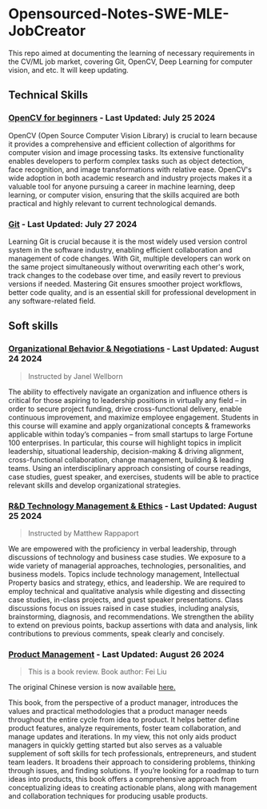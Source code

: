 # Opensourced-Notes-SWE-MLE-JobCreator
This repo aimed at documenting the learning of necessary requirements in the CV/ML job market, covering Git, OpenCV, Deep Learning for computer vision, and etc. It will keep updating.

## Technical Skills
### [OpenCV for beginners](OpenCV-Beginner/) - Last Updated: July 25 2024
OpenCV (Open Source Computer Vision Library) is crucial to learn because it provides a comprehensive and efficient collection of algorithms for computer vision and image processing tasks. Its extensive functionality enables developers to perform complex tasks such as object detection, face recognition, and image transformations with relative ease. OpenCV's wide adoption in both academic research and industry projects makes it a valuable tool for anyone pursuing a career in machine learning, deep learning, or computer vision, ensuring that the skills acquired are both practical and highly relevant to current technological demands.
### [Git](Git/) - Last Updated: July 27 2024
Learning Git is crucial because it is the most widely used version control system in the software industry, enabling efficient collaboration and management of code changes. With Git, multiple developers can work on the same project simultaneously without overwriting each other's work, track changes to the codebase over time, and easily revert to previous versions if needed. Mastering Git ensures smoother project workflows, better code quality, and is an essential skill for professional development in any software-related field.



## Soft skills
### [Organizational Behavior & Negotiations](ENGIN%20270A%20Organizational%20Behavior%20and%20Negotiations/) - Last Updated: August 24 2024
> Instructed by Janel Wellborn

The ability to effectively navigate an organization and influence others is critical for those aspiring to leadership positions in virtually any field – in order to secure project funding, drive cross-functional delivery, enable continuous improvement, and maximize employee engagement.  Students in this course will examine and apply organizational concepts & frameworks applicable within today’s companies – from small startups to large Fortune 100 enterprises. In particular, this course will highlight topics in implicit leadership, situational leadership, decision-making & driving alignment, cross-functional collaboration, change management, building & leading teams.  Using an interdisciplinary approach consisting of course readings, case studies, guest speaker, and exercises, students will be able to practice relevant skills and develop organizational strategies.

### [R&D Technology Management & Ethics](ENGIN%20270B%20R-D%20Technology%20Management%20and%20Ethics/) - Last Updated: August 25 2024
> Instructed by Matthew Rappaport

We are empowered with the proficiency in verbal leadership, through discussions of technology and business case studies. We exposure to a wide variety of managerial approaches, technologies, personalities, and business models. Topics include technology management, Intellectual Property basics and strategy, ethics, and leadership. We are required to employ technical and qualitative analysis while digesting and dissecting case studies, in-class projects, and guest speaker presentations. Class discussions focus on issues raised in case studies, including analysis, brainstorming, diagnosis, and recommendations. We strengthen the ability to extend on previous points, backup assertions with data and analysis, link contributions to previous comments, speak clearly and concisely.

### [Product Management](Product%20Management-Book%20review-From%20the%20idea%20to%20the%20product) - Last Updated: August 26 2024
> This is a book review. Book author: Fei Liu

The original Chinese version is now available [here.](Product%20Management-Book%20review-From%20the%20idea%20to%20the%20product/ChineseVersion.md)

This book, from the perspective of a product manager, introduces the values and practical methodologies that a product manager needs throughout the entire cycle from idea to product. It helps better define product features, analyze requirements, foster team collaboration, and manage updates and iterations. In my view, this not only aids product managers in quickly getting started but also serves as a valuable supplement of soft skills for tech professionals, entrepreneurs, and student team leaders. It broadens their approach to considering problems, thinking through issues, and finding solutions. If you’re looking for a roadmap to turn ideas into products, this book offers a comprehensive approach from conceptualizing ideas to creating actionable plans, along with management and collaboration techniques for producing usable products.
